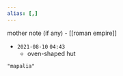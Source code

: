```yaml
---
alias: [,]
---
```

mother note (if any) - [[roman empire]]

- `2021-08-10`  `04:43`
	- oven-shaped hut

```query
"mapalia"
```
